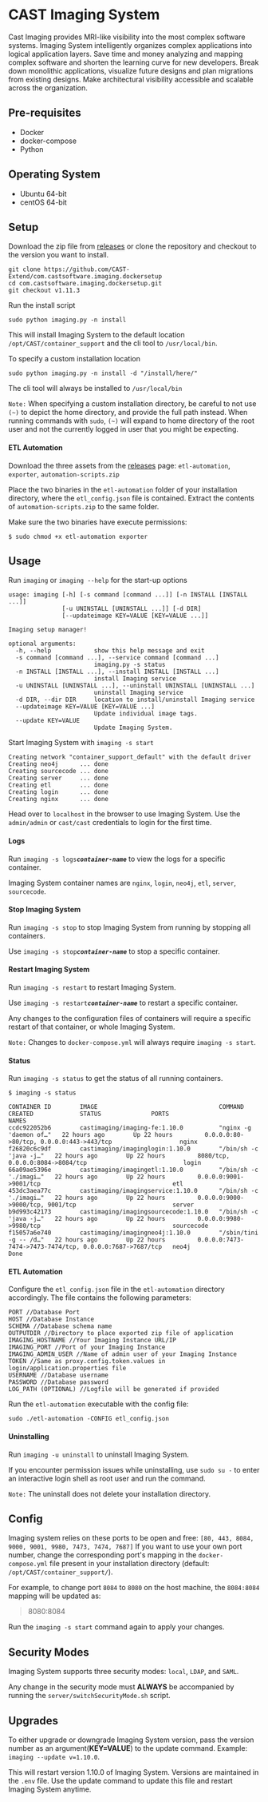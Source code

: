 # CAST Imaging System
Cast Imaging provides MRI-like visibility into the most complex software systems. Imaging System intelligently organizes complex applications into logical application layers. Save time and money analyzing and mapping complex software and shorten the learning curve for new developers. Break down monolithic applications, visualize future designs and plan migrations from existing designs. Make architectural visibility accessible and scalable across the organization.

## Pre-requisites

* Docker
* docker-compose
* Python

## Operating System

* Ubuntu 64-bit
* centOS 64-bit

## Setup

Download the zip file from [releases](https://github.com/CAST-Extend/com.castsoftware.imaging.dockersetup/releases) or clone the repository and checkout to the version you want to install. 
```
git clone https://github.com/CAST-Extend/com.castsoftware.imaging.dockersetup
cd com.castsoftware.imaging.dockersetup.git
git checkout v1.11.3
```

Run the install script
```
sudo python imaging.py -n install
```
This will install Imaging System to the default location `/opt/CAST/container_support` and the cli tool to `/usr/local/bin`. 

To specify a custom installation location
```
sudo python imaging.py -n install -d "/install/here/"
```
The cli tool will always be installed to `/usr/local/bin`

`Note:` When specifying a custom installation directory, be careful to not use `(~)` to depict the home directory, and provide the full path instead. When running commands with `sudo`, `(~)` will expand to home directory of the root user and not the currently logged in user that you might be expecting. 

#### ETL Automation

Download the three assets from the [releases](https://github.com/CAST-Extend/com.castsoftware.imaging.dockersetup/releases) page: `etl-automation`, `exporter`, `automation-scripts.zip`

Place the two binaries in the `etl-automation` folder of your installation directory, where the `etl_config.json` file is contained. Extract the contents of `automation-scripts.zip` to the same folder. 

Make sure the two binaries have execute permissions: 
```
$ sudo chmod +x etl-automation exporter
```

## Usage

Run `imaging` or `imaging --help` for the start-up options
```
usage: imaging [-h] [-s command [command ...]] [-n INSTALL [INSTALL ...]]
               [-u UNINSTALL [UNINSTALL ...]] [-d DIR]
               [--updateimage KEY=VALUE [KEY=VALUE ...]]

Imaging setup manager!

optional arguments:
  -h, --help            show this help message and exit
  -s command [command ...], --service command [command ...]
                        imaging.py -s status
  -n INSTALL [INSTALL ...], --install INSTALL [INSTALL ...]
                        install Imaging service
  -u UNINSTALL [UNINSTALL ...], --uninstall UNINSTALL [UNINSTALL ...]
                        uninstall Imaging service
  -d DIR, --dir DIR     location to install/uninstall Imaging service
  --updateimage KEY=VALUE [KEY=VALUE ...]
                        Update individual image tags.
  --update KEY=VALUE 
                        Update Imaging System.
```

Start Imaging System with `imaging -s start`
```
Creating network "container_support_default" with the default driver
Creating neo4j      ... done
Creating sourcecode ... done
Creating server     ... done
Creating etl        ... done
Creating login      ... done
Creating nginx      ... done
```
Head over to `localhost` in the browser to use Imaging System. Use the `admin/admin` or `cast/cast` credentials to login for the first time.

#### Logs

Run `imaging -s logs`***`container-name`*** to view the logs for a specific container.

Imaging System container names are `nginx`, `login`, `neo4j`, `etl`, `server`, `sourcecode`.

#### Stop Imaging System

Run `imaging -s stop` to stop Imaging System from running by stopping all containers.

Use `imaging -s stop`***`container-name`*** to stop a specific container.

#### Restart Imaging System

Run `imaging -s restart` to restart Imaging System.

Use `imaging -s restart`***`container-name`*** to restart a specific container.

Any changes to the configuration files of containers will require a specific restart of that container, or whole Imaging System.

`Note:` Changes to `docker-compose.yml` will always require `imaging -s start`.

#### Status

Run `imaging -s status` to get the status of all running containers.

```
$ imaging -s status

CONTAINER ID        IMAGE                                  COMMAND                  CREATED             STATUS              PORTS                                                      NAMES
ccdc922052b6        castimaging/imaging-fe:1.10.0          "nginx -g 'daemon of…"   22 hours ago        Up 22 hours         0.0.0.0:80->80/tcp, 0.0.0.0:443->443/tcp                   nginx
f26820c6c9df        castimaging/imaginglogin:1.10.0        "/bin/sh -c 'java -j…"   22 hours ago        Up 22 hours         8080/tcp, 0.0.0.0:8084->8084/tcp                           login
66a09ae5396e        castimaging/imagingetl:1.10.0          "/bin/sh -c './imagi…"   22 hours ago        Up 22 hours         0.0.0.0:9001->9001/tcp                                     etl
453dc3aea77c        castimaging/imagingservice:1.10.0      "/bin/sh -c './imagi…"   22 hours ago        Up 22 hours         0.0.0.0:9000->9000/tcp, 9001/tcp                           server
b9d993c42173        castimaging/imagingsourcecode:1.10.0   "/bin/sh -c 'java -j…"   22 hours ago        Up 22 hours         0.0.0.0:9980->9980/tcp                                     sourcecode
f15057a6e740        castimaging/imagingneo4j:1.10.0        "/sbin/tini -g -- /d…"   22 hours ago        Up 22 hours         0.0.0.0:7473-7474->7473-7474/tcp, 0.0.0.0:7687->7687/tcp   neo4j
Done
```

#### ETL Automation

Configure the `etl_config.json` file in the `etl-automation` directory accordingly. The file contains the following parameters:

```
PORT //Database Port
HOST //Database Instance
SCHEMA //Database schema name
OUTPUTDIR //Directory to place exported zip file of application
IMAGING_HOSTNAME //Your Imaging Instance URL/IP
IMAGING_PORT //Port of your Imaging Instance
IMAGING_ADMIN_USER //Name of admin user of your Imaging Instance
TOKEN //Same as proxy.config.token.values in login/application.properties file
USERNAME //Database username
PASSWORD //Database password
LOG_PATH (OPTIONAL) //Logfile will be generated if provided
```

Run the `etl-automation` executable with the config file:
```
sudo ./etl-automation -CONFIG etl_config.json
```

#### Uninstalling

Run `imaging -u uninstall` to uninstall Imaging System.

If you encounter permission issues while uninstalling, use `sudo su -` to enter an interactive login shell as root user and run the command. 

`Note:` The uninstall does not delete your installation directory. 

## Config

Imaging system relies on these ports to be open and free: `[80, 443, 8084, 9000, 9001, 9980, 7473, 7474, 7687]`
If you want to use your own port number, change the corresponding port's mapping in the `docker-compose.yml` file present in your installation directory (default: `/opt/CAST/container_support/`).

For example, to change port `8084` to `8080` on the host machine, the `8084:8084` mapping will be updated as: 
> 8080:8084

Run the `imaging -s start` command again to apply your changes.

## Security Modes

Imaging System supports three security modes: `local`, `LDAP`, and `SAML`.

Any change in the security mode must **ALWAYS** be accompanied by running the `server/switchSecurityMode.sh` script.

## Upgrades

To either upgrade or downgrade Imaging System version, pass the version number as an argument(**KEY=VALUE**) to the update command. Example: `imaging --update v=1.10.0`.

This will restart version 1.10.0 of Imaging System. Versions are maintained in the `.env` file. Use the update command to update this file and restart Imaging System anytime.
